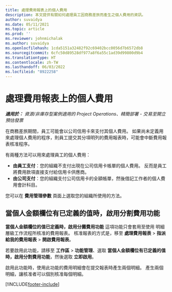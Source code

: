 ```yaml
---
title: 處理費用報表上的個人費用
description: 本文提供有關如何處理員工因商務差旅而產生之個人費用的資訊。
author: suvaidya
ms.date: 05/11/2021
ms.topic: article
ms.prod: ''
ms.reviewer: johnmichalak
ms.author: suvaidya
ms.openlocfilehash: 1cda5151a32482f92c69402bcc0056d7b6572db8
ms.sourcegitcommit: 6cfc50d89528df977a8f6a55c1ad39d99800d9b4
ms.translationtype: HT
ms.contentlocale: zh-TW
ms.lasthandoff: 06/03/2022
ms.locfileid: "8922258"
---
```

# <a name="work-with-personal-expenses-on-an-expense-report"></a>處理費用報表上的個人費用

_**適用於：** 資源/非庫存型案例適用的 Project Operations、精簡部署 - 交易至開立預估發票_

在商務差旅期間，員工可能會以公司信用卡來支付其個人費用。 如果尚未定義用來處理個人費用的程序，則員工提交其分項明列的費用報表時，可能會中斷費用報表核准程序。

有兩種方法可以用來處理員工的個人費用：

  - **由員工支付**：您的組織不支付出現在公司信用卡帳單的個人費用。 反而是員工將費用款項直接支付給信用卡供應商。 
  - **由公司支付**：您的組織支付公司信用卡的全額帳單，然後借記工作者的個人費用會計科目。

您可以在 **費用管理參數** 頁面上選取您的組織所使用的方法。


## <a name="enable-split-expense-function-when-personal-amount-field-has-value-defined"></a>當個人金額欄位有已定義的值時，啟用分割費用功能

**當個人金額欄位的值已定義時，啟用分攤費用功能** 這項功能只會套用至使用 明細層級工作流程所核准的費用報表。 核准報表的方式是，移至 **處理費用報表** > **指派給我的費用報表** > **開啟費用報表**。 

若要啟用此功能，請移至 **工作區** > **功能管理**、選取 **當個人金額欄位有已定義的值時，啟用分割費用功能**，然後選取 **立即啟用**。 

啟用此功能時，使用此功能的費用明細會在提交報表時產生兩個明細。 產生兩個明細，讓核准者可以個別核准每個明細。


[!INCLUDE[footer-include](../includes/footer-banner.md)]
